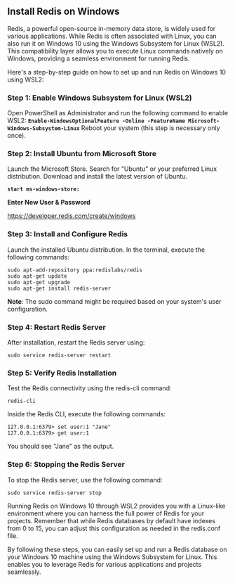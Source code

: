 ## Install Redis on Windows

Redis, a powerful open-source in-memory data store, is widely used for various applications. While Redis is often associated with Linux, you can also run it on Windows 10 using the Windows Subsystem for Linux (WSL2). This compatibility layer allows you to execute Linux commands natively on Windows, providing a seamless environment for running Redis.

Here's a step-by-step guide on how to set up and run Redis on Windows 10 using WSL2:

### Step 1: Enable Windows Subsystem for Linux (WSL2)
Open PowerShell as Administrator and run the following command to enable WSL2:
**`Enable-WindowsOptionalFeature -Online -FeatureName Microsoft-Windows-Subsystem-Linux`**
Reboot your system (this step is necessary only once).

### Step 2: Install Ubuntu from Microsoft Store
Launch the Microsoft Store. Search for "Ubuntu" or your preferred Linux distribution. Download and install the latest version of Ubuntu.

**`start ms-windows-store:`**

**Enter New User & Password**

https://developer.redis.com/create/windows

### Step 3: Install and Configure Redis
Launch the installed Ubuntu distribution. In the terminal, execute the following commands:
```
sudo apt-add-repository ppa:redislabs/redis
sudo apt-get update
sudo apt-get upgrade
sudo apt-get install redis-server
```
**Note**: The sudo command might be required based on your system's user configuration.

### Step 4: Restart Redis Server
After installation, restart the Redis server using:
```
sudo service redis-server restart
```
### Step 5: Verify Redis Installation
Test the Redis connectivity using the redis-cli command:
```
redis-cli
```
Inside the Redis CLI, execute the following commands:
```
127.0.0.1:6379> set user:1 "Jane"
127.0.0.1:6379> get user:1
```
You should see "Jane" as the output.

### Step 6: Stopping the Redis Server
To stop the Redis server, use the following command:
```
sudo service redis-server stop
```
Running Redis on Windows 10 through WSL2 provides you with a Linux-like environment where you can harness the full power of Redis for your projects. Remember that while Redis databases by default have indexes from 0 to 15, you can adjust this configuration as needed in the redis.conf file.

By following these steps, you can easily set up and run a Redis database on your Windows 10 machine using the Windows Subsystem for Linux. This enables you to leverage Redis for various applications and projects seamlessly.
